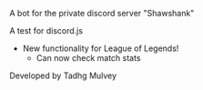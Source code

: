 A bot for the private discord server "Shawshank"

A test for discord.js

- New functionality for League of Legends!
    - Can now check match stats

Developed by Tadhg Mulvey